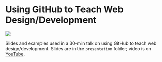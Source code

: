 # Using GitHub to Teach Web Design/Development

![](https://classroom.github.com/assets/classroom-logo-ff9c909474c8ce6139ed245d34ffea33ccf2d6956857b61baed7d0705aeb8665.png)

Slides and examples used in a 30-min talk on using GitHub to teach web design/development. Slides are in the `presentation` folder; video is on [YouTube](https://www.youtube.com/watch?v=qP4CC_0XT9c&t=1311s).
